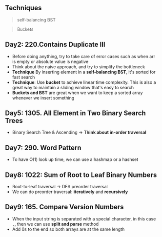 ## Techniques 

> self-balancing BST 

> Buckets

## Day2: 220.Contains Duplicate III 

* Before doing anything, try to take care of error cases such as when arr is empty or absolute value is negative
* Think about the naive approach, and try to simplify the bottleneck
* **Technique** By inserting element in a **self-balancing BST**, it's sorted for fast search 
* **Technique**: Use **bucket** to achieve linear time complexity. This is also a great way to maintain a sliding window that's easy to search 
* **Buckets and BST** are great when we want to keep a sorted array whenever we insert something 

## Day5: 1305. All Element in Two Binary Search Trees 

* Binary Search Tree & Ascending -> **Think about in-order traversal** 

## Day7: 290. Word Pattern 

* To have O(1) look up time, we can use a hashmap or a hashset

## Day8: 1022: Sum of Root to Leaf Binary Numbers 

* Root-to-leaf traversal -> DFS preorder traversal 
* We can do preorder traversal: **iteratively** and **recursively**

## Day9: 165. Compare Version Numbers

* When the input string is separated with a special character, in this case `.`, then we can use **split and parse** method 
* Add 0s to the end so both arrays are at the same length 
